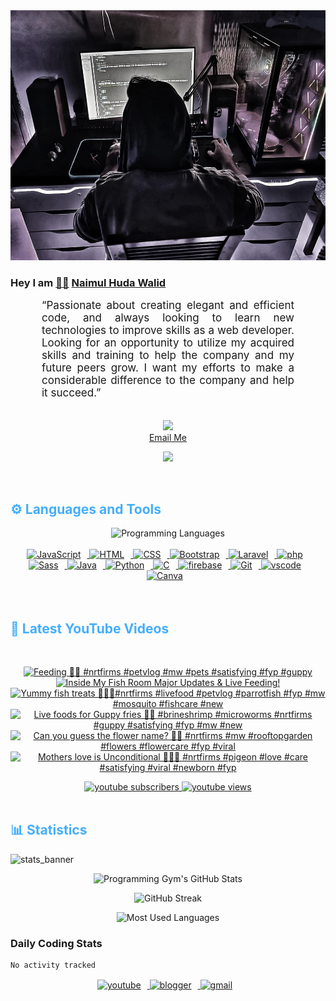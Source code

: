 <!-- ![github_cover_banner](https://www.digitalsolutionservices.com/img/services/web%20development.gif)-->

<div align="center" style="display:block;">
    <img height="400px" width="100%" alt="github cover banner" src="https://raw.githubusercontent.com/NaimulHudaWalid/NaimulHudaWalid/main/272276268_3114779035434264_920860974401480824_n.jpg"/> 
</div>

### Hey I am [👨🏻‍][facebook] [Naimul Huda Walid][youtube]



<p align:"center" style="text-align: justify; margin: 0 50px; font-size: 17px;" >
   “Passionate about creating elegant and efficient code, and always looking to learn new technologies to improve skills as a web developer. Looking for an opportunity to utilize my acquired skills and training to help the company and my future peers grow. I want my efforts to make a considerable difference to the company and help it succeed.”
<br>
<br>
<div align="center">

![](https://visitor-badge.glitch.me/badge?page_id=NaimulHudaWalid)
    <br />
[Email Me](mailto:dev.naimulhuda@gmail.com)
</div>
</p>
<!-- Typing SVG by DenverCoder1 - https://github.com/DenverCoder1/readme-typing-svg -->
<p align="center">
<!--   <a href="https://github.com/DenverCoder1/readme-typing-svg"> -->
    <img src="https://readme-typing-svg.herokuapp.com?color=E22FE4&width=380&height=45&lines=Open-Source+Enthusiast;Learning+In+Public;Empowering+Others;Nice+To+Meet+You+...&center=true"></a>

</p>
<br>
<!-- Languages and Tools -->

<h2 style="color: #44AEFB">⚙️ Languages and Tools</h2>
<div align="center" style="display:block;">
    <img width="100px" alt="Programming Languages" src="https://user-images.githubusercontent.com/78341798/194531121-47b0119a-ce00-439d-b586-125f86acb098.png"/> 
</div>
<br>   
<!-- Icons Resources -->
<!-- https://devicon.dev/ -->
<!-- https://cdn.jsdelivr.net/npm/simple-icons@v3/icons/ -->
<div align="center">
  <a href="https://developer.mozilla.org/en-US/docs/Web/JavaScript" target="_blank" rel="noreferrer">
      <img  alt="JavaScript" height="50px" style="padding-right:10px;" src="https://cdn.jsdelivr.net/gh/devicons/devicon/icons/javascript/javascript-plain.svg"/>
  </a>
  
 
  <a href="https://developer.mozilla.org/en-US/docs/Web/HTML" target="_blank" rel="noreferrer">
      <img  alt="HTML" height="50px" style="padding-right:10px;" src="https://cdn.jsdelivr.net/gh/devicons/devicon/icons/html5/html5-original.svg"/>
  </a>
  <a href="https://developer.mozilla.org/en-US/docs/Web/CSS" target="_blank" rel="noreferrer">
      <img  alt="CSS" height="50px" style="padding-right:10px;" src="https://cdn.jsdelivr.net/gh/devicons/devicon/icons/css3/css3-original.svg"/>
  </a>
  <a href="https://getbootstrap.com/" target="_blank" rel="noreferrer">
      <img  alt="Bootstrap" height="50px" style="padding-right:10px;" src="https://cdn.jsdelivr.net/gh/devicons/devicon/icons/bootstrap/bootstrap-original.svg"/>
  </a> 
  <a href="https://laravel.com/" target="_blank" rel="noreferrer">
      <img  alt="Laravel" height="50px" style="padding-right:10px;" src="https://cdn.jsdelivr.net/gh/devicons/devicon/icons/laravel/laravel-plain.svg"/>
  </a>
  <a href="https://www.php.net/" target="_blank" rel="noreferrer">
      <img  alt="php" height="50px" style="padding-right:10px;" src="https://cdn.jsdelivr.net/gh/devicons/devicon/icons/php/php-original.svg"/>
  </a>
  <a href="https://sass-lang.com/" target="_blank" rel="noreferrer">
      <img  alt="Sass" height="50px" style="padding-right:10px;" src="https://cdn.jsdelivr.net/gh/devicons/devicon/icons/sass/sass-original.svg"/>
  </a>
  <a href="https://www.java.com/en/" target="_blank" rel="noreferrer">
      <img  alt="Java" height="50px" style="padding-right:10px;" src="https://cdn.jsdelivr.net/gh/devicons/devicon/icons/java/java-original.svg"/>
  </a>    
  <a href="https://www.python.org/" target="_blank" rel="noreferrer">
      <img  alt="Python" height="50px" style="padding-right:10px;" src="https://cdn.jsdelivr.net/gh/devicons/devicon/icons/python/python-original.svg"/>
  </a>
  <a href="https://www.cprogramming.com/" target="_blank" rel="noreferrer">
      <img  alt="C" height="50px" style="padding-right:10px;" src="https://cdn.jsdelivr.net/gh/devicons/devicon/icons/c/c-original.svg"/>
  </a>
  
  <a href="https://firebase.google.com/" target="_blank" rel="noreferrer">
      <img  alt="firebase" height="50px" style="padding-right:10px;" src="https://cdn.jsdelivr.net/gh/devicons/devicon/icons/firebase/firebase-plain.svg"/>
  </a>
 
  <a href="https://git-scm.com/" target="_blank" rel="noreferrer">
      <img  alt="Git" height="50px" style="padding-right:10px;" src="https://cdn.jsdelivr.net/gh/devicons/devicon/icons/git/git-original.svg"/>
  </a>
  
  <a href="https://code.visualstudio.com/" target="_blank" rel="noreferrer">
      <img  alt="vscode" height="50px" style="padding-right:10px;"src="https://cdn.jsdelivr.net/gh/devicons/devicon/icons/vscode/vscode-original.svg"/>
  </a>
  <a href="https://www.canva.com/" target="_blank" rel="noreferrer">
      <img  alt="Canva" height="50px" style="padding-right:10px;" src="https://cdn.jsdelivr.net/gh/devicons/devicon/icons/canva/canva-original.svg"/> 
  </a>
</div>
<br>
<br>

<!-- Latest YouTube Videos -->

<h2 style="color: #44AEFB">🎦 Latest YouTube Videos</h2>
<br />

<!-- Resource/Reference: https://github.com/DenverCoder1/github-readme-youtube-cards -->
<div class="youtube videos cards" align="center">

<!-- BEGIN YOUTUBE-CARDS -->
[![Feeding 🖤💯 #nrtfirms #petvlog #mw #pets #satisfying #fyp #guppy](https://ytcards.demolab.com/?id=UeYonxPmCy8&title=Feeding+%F0%9F%96%A4%F0%9F%92%AF+%23nrtfirms+%23petvlog+%23mw+%23pets+%23satisfying+%23fyp+%23guppy&lang=en&timestamp=1716766419&background_color=%230d1117&title_color=%23ffffff&stats_color=%23dedede&max_title_lines=1&width=250&border_radius=5 "Feeding 🖤💯 #nrtfirms #petvlog #mw #pets #satisfying #fyp #guppy")](https://www.youtube.com/watch?v=UeYonxPmCy8)
[![Inside My Fish Room Major Updates & Live Feeding!](https://ytcards.demolab.com/?id=4uD3ze1KkQc&title=Inside+My+Fish+Room+Major+Updates+%26+Live+Feeding%21&lang=en&timestamp=1716750958&background_color=%230d1117&title_color=%23ffffff&stats_color=%23dedede&max_title_lines=1&width=250&border_radius=5 "Inside My Fish Room Major Updates & Live Feeding!")](https://www.youtube.com/watch?v=4uD3ze1KkQc)
[![Yummy fish treats 🤤💯🖤#nrtfirms #livefood #petvlog #parrotfish #fyp #mw #mosquito #fishcare #new](https://ytcards.demolab.com/?id=8usQAP5d72g&title=Yummy+fish+treats+%F0%9F%A4%A4%F0%9F%92%AF%F0%9F%96%A4%23nrtfirms+%23livefood+%23petvlog+%23parrotfish+%23fyp+%23mw+%23mosquito+%23fishcare+%23new&lang=en&timestamp=1716728428&background_color=%230d1117&title_color=%23ffffff&stats_color=%23dedede&max_title_lines=1&width=250&border_radius=5 "Yummy fish treats 🤤💯🖤#nrtfirms #livefood #petvlog #parrotfish #fyp #mw #mosquito #fishcare #new")](https://www.youtube.com/watch?v=8usQAP5d72g)
[![Live foods for Guppy fries 🖤💯 #brineshrimp #microworms #nrtfirms #guppy #satisfying #fyp #mw #new](https://ytcards.demolab.com/?id=zLXAnFx-9hs&title=Live+foods+for+Guppy+fries+%F0%9F%96%A4%F0%9F%92%AF+%23brineshrimp+%23microworms+%23nrtfirms+%23guppy+%23satisfying+%23fyp+%23mw+%23new&lang=en&timestamp=1716715650&background_color=%230d1117&title_color=%23ffffff&stats_color=%23dedede&max_title_lines=1&width=250&border_radius=5 "Live foods for Guppy fries 🖤💯 #brineshrimp #microworms #nrtfirms #guppy #satisfying #fyp #mw #new")](https://www.youtube.com/watch?v=zLXAnFx-9hs)
[![Can you guess the flower name? 🖤💯 #nrtfirms #mw #rooftopgarden #flowers #flowercare #fyp #viral](https://ytcards.demolab.com/?id=2op3j75B7Uw&title=Can+you+guess+the+flower+name%3F+%F0%9F%96%A4%F0%9F%92%AF+%23nrtfirms+%23mw+%23rooftopgarden+%23flowers+%23flowercare+%23fyp+%23viral&lang=en&timestamp=1716406729&background_color=%230d1117&title_color=%23ffffff&stats_color=%23dedede&max_title_lines=1&width=250&border_radius=5 "Can you guess the flower name? 🖤💯 #nrtfirms #mw #rooftopgarden #flowers #flowercare #fyp #viral")](https://www.youtube.com/watch?v=2op3j75B7Uw)
[![Mothers love is Unconditional 🖤💯😇 #nrtfirms #pigeon #love #care #satisfying #viral #newborn #fyp](https://ytcards.demolab.com/?id=baeslrJej4I&title=Mothers+love+is+Unconditional+%F0%9F%96%A4%F0%9F%92%AF%F0%9F%98%87+%23nrtfirms+%23pigeon+%23love+%23care+%23satisfying+%23viral+%23newborn+%23fyp&lang=en&timestamp=1716316870&background_color=%230d1117&title_color=%23ffffff&stats_color=%23dedede&max_title_lines=1&width=250&border_radius=5 "Mothers love is Unconditional 🖤💯😇 #nrtfirms #pigeon #love #care #satisfying #viral #newborn #fyp")](https://www.youtube.com/watch?v=baeslrJej4I)
<!-- END YOUTUBE-CARDS -->
</div>

<!-- Begin Youtube Buttons -->
<!-- Resource/Reference:  https://github.com/DenverCoder1/custom-icon-badges -->
<div class="youtube buttons" align="center">
    <a href="https://www.youtube.com/channel/UCa3YaFwzSII0kKg3Nads2dQ"  target="_blank">
        <img alt="youtube subscribers" src="https://img.shields.io/youtube/channel/subscribers/UCa3YaFwzSII0kKg3Nads2dQ?logo=youtube&logoColor=red&style=for-the-badge"/>
    </a> 
    <a href="https://www.youtube.com/channel/UCa3YaFwzSII0kKg3Nads2dQ"  target="_blank">
        <img alt="youtube views" src="https://custom-icon-badges.demolab.com/youtube/channel/views/UCa3YaFwzSII0kKg3Nads2dQ?color=%23E05D44&logo=eye&logoColor=white&style=for-the-badge&labelColor=#555555"/>
    </a> 
</div>
<br>
<!-- End Youtube Buttons -->

<!-- Statistics -->

<h2 style="color: #44AEFB">📊 Statistics</h2>

![stats_banner](https://user-images.githubusercontent.com/78341798/194534778-d662496c-ae00-4e8d-ae9b-b90912054e7f.gif)

<!-- Begin Stats Cards -->
<!-- Resources:  -->
<!-- Github & Languages Stats: https://github.com/naimul15-12090/github-readme-stats --> 
<!-- Streak Stats: https://github.com/denvercoder1/github-readme-streak-stats -->
<!-- Change the value after ?username= to your GitHub username. -->
<div class="stats" align="center">

![Programming Gym's GitHub Stats](https://github-readme-stats.vercel.app/api?username=NaimulHudaWalid&hide=stars&count_private=true&show_icons=true&theme=algolia&border_radius=20)

![GitHub Streak](https://streak-stats.demolab.com?user=NaimulHudaWalid&count_private=true&theme=algolia&border_radius=22)

![Most Used Languages](https://github-readme-stats.vercel.app/api/top-langs/?username=NaimulHudaWalid&langs_count=8&layout=compact&show_icons=true&theme=algolia&border_radius=20)
    
<!-- ![Top Langs](https://github-readme-stats.vercel.app/api/top-langs/?username=naimul15-12090&langs_count=8) -->
<!-- [![Top Langs](https://github-readme-stats.vercel.app/api/top-langs/?username=naimul15-12090&layout=compact)](https://github.com/anuraghazra/github-readme-stats)
 -->
    
</div>
<!--  End Stats Cards -->



### Daily Coding Stats
<!--START_SECTION:waka-->

```txt
No activity tracked
```

<!--END_SECTION:waka-->
<!-- Begin Footer -->
<!-- Icons Resources -->
<!-- https://devicon.dev/ -->
<div class="footer" align="center" style="margin:15px;">
    <a href="https://www.youtube.com/channel/UCa3YaFwzSII0kKg3Nads2dQ" target="_blank">
        <img  style="margin:0 10px 10px 0;" src="https://user-images.githubusercontent.com/78341798/194531650-698ef1b1-9cbd-4b4f-96ef-5a2ec4b5d7e6.svg" alt="youtube" width="40px"/>
    </a>
    <a href="https://www.linkedin.com/in/naimulhudawalid/" target="_blank">
        <img style="margin:0 10px 10px 0;" src="https://user-images.githubusercontent.com/78341798/194531458-b5dfeb1b-bad5-4dfa-909a-2e402262db9a.svg" alt="blogger" width="40px"/>
    </a>
    <a href="mailto:dev.naimulhuda@gmail.com" target="_blank">
        <img style="margin:0 10px 10px 0;" src="https://user-images.githubusercontent.com/78341798/194531383-ddb2b774-5bb9-491c-b601-4a4a7d9792fb.svg" alt="gmail" width="40px"/>
    </a>
</div>
<!-- End Footer -->

[youtube]: https://www.youtube.com/channel/UCa3YaFwzSII0kKg3Nads2dQ
[facebook]: https://www.facebook.com/profile.php?id=100007065945838
